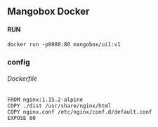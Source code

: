 ## Mangobox Docker

#### RUN

```
docker run -p8080:80 mangobox/ui1:v1
```

### config

###### Dockerfile

```
FROM nginx:1.15.2-alpine
COPY ./dist /usr/share/nginx/html
COPY nginx.conf /etc/nginx/conf.d/default.conf
EXPOSE 80
```


